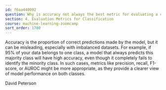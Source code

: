 ```yaml
---
id: f6aa440092
question: Why is accuracy not always the best metric for evaluating a classification model?
section: 4. Evaluation Metrics for Classification
course: machine-learning-zoomcamp
sort_order: 1700
---
```


Accuracy is the proportion of correct predictions made by the model, but it can be misleading, especially with imbalanced datasets. For example, if 95% of your data belongs to one class, a model that always predicts this majority class will have high accuracy, even though it completely fails to identify the minority class. In such cases, metrics like precision, recall, F1-score, or AUROC might be more appropriate, as they provide a clearer view of model performance on both classes.

David Peterson

